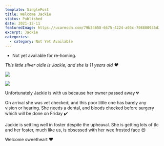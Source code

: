 ```yaml
---
template: SinglePost
title: Welcome Jackie
status: Published
date: 2021-12-11
featuredImage: https://ucarecdn.com/79b24658-6675-4224-a95c-708800935d3e/-/crop/791x599/0,154/-/preview/
excerpt: Jackie
categories:
  - category: Not Yet Available
---
```

* Not yet available for re-homing.

*This little silver oldie is Jackie, and she is 11 years old ❤️*

![](https://ucarecdn.com/d372127d-9013-40b6-99b2-e23755b79889/)

![](https://ucarecdn.com/daef10b8-c1bf-4be2-986d-d2904bc95ad9/)

Unfortunately Jackie is with us because her owner passed away 💔

On arrival she was vet checked, and this poor little one has barely any vision or hearing. She needs a dental, and bloods checked before surgery which will be done on Friday ✔️

Jackie is settling well in foster despite the upheaval. She is getting lots of tlc and her foster, much like us, is obsessed with her wee frosted face 😍

Welcome sweetheart ❤️
